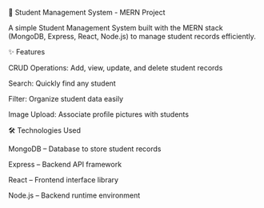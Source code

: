 🏫 Student Management System - MERN Project

A simple Student Management System built with the MERN stack (MongoDB, Express, React, Node.js) to manage student records efficiently.

✨ Features

CRUD Operations: Add, view, update, and delete student records

Search: Quickly find any student

Filter: Organize student data easily

Image Upload: Associate profile pictures with students

🛠 Technologies Used

MongoDB – Database to store student records

Express – Backend API framework

React – Frontend interface library

Node.js – Backend runtime environment